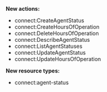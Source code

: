**New actions:**

- connect:CreateAgentStatus
- connect:CreateHoursOfOperation
- connect:DeleteHoursOfOperation
- connect:DescribeAgentStatus
- connect:ListAgentStatuses
- connect:UpdateAgentStatus
- connect:UpdateHoursOfOperation

**New resource types:**

- connect:agent-status
